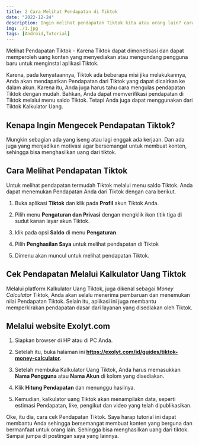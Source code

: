 ```yaml
---
title: 2 Cara Melihat Pendapatan di Tiktok
date: "2022-12-24"
description: Ingin melihat pendapatan Tiktok kita atau orang lain? caranya sangat mudah banget loh. Untuk selengkapnya silakan baca disini.
img: ./1.jpg
tags: [Android,Tutorial]
---
```


Melihat Pendapatan Tiktok - Karena Tiktok dapat dimonetisasi dan dapat memperoleh uang konten yang menyediakan atau mengundang pengguna baru untuk menginstal aplikasi Tiktok.

Karena, pada kenyataannya, Tiktok ada beberapa misi jika melakukannya, Anda akan mendapatkan Pendapatan dari Tiktok yang dapat dicairkan ke dalam akun. Karena itu, Anda juga harus tahu cara mengulas pendapatan Tiktok dengan mudah. Bahkan, Anda dapat memverifikasi pendapatan di Tiktok melalui menu saldo Tiktok. Tetapi Anda juga dapat menggunakan dari Tiktok Kalkulator Uang.

## Kenapa Ingin Mengecek Pendapatan Tiktok?

Mungkin sebagian ada yang iseng atau lagi enggak ada kerjaan. Dan ada juga yang menjadikan motivasi agar bersemangat untuk membuat konten, sehingga bisa menghasilkan uang dari tiktok.

## Cara Melihat Pendapatan Tiktok

Untuk melihat pendapatan termudah Tiktok melalui menu saldo Tiktok. Anda dapat menemukan Pendapatan Anda dari Tiktok dengan cara berikut.

1. Buka aplikasi **Tiktok** dan klik pada **Profil** akun Tiktok Anda.

2. Pilih menu **Pengaturan dan Privasi** dengan mengklik ikon titik tiga di sudut kanan layar akun Tiktok.

3. klik pada opsi **Saldo** di menu **Pengaturan**.

4. Pilih **Penghasilan Saya** untuk melihat pendapatan di Tiktok

5. Dimenu akan muncul untuk melihat pendapatan Tiktok.

## Cek Pendapatan Melalui Kalkulator Uang Tiktok

Melalui platform Kalkulator Uang Tiktok, juga dikenal sebagai _Money Calculator_ Tiktok, Anda akan selalu menerima pembaruan dan menemukan nilai Pendapatan Tiktok. Selain itu, aplikasi ini juga membantu memperkirakan pendapatan dasar dari layanan yang disediakan oleh Tiktok.

## Melalui website Exolyt.com

1.  Siapkan browser di HP atau di PC Anda.

2.  Setelah itu, buka halaman ini **https://exolyt.com/id/guides/tiktok-money-calculator**.

3.  Setelah membuka Kalkulator Uang Tiktok, Anda harus memasukkan **Nama Pengguna** atau **Nama Akun** di kolom yang disediakan.

4.  Klik **Hitung Pendapatan** dan menunggu hasilnya.

5.  Kemudian, kalkulator uang Tiktok akan menampilakn data, seperti estimasi Pendapatan, like, pengikut dan video yang telah dipublikasikan.

Oke, itu dia, cara cek Pendapatan Tiktok. Saya harap tutorial ini dapat membantu Anda sehingga bersemangat membuat konten yang berguna dan bermanfaat untuk orang lain. Sehingga bisa menghasilkan uang dari tiktok. Sampai jumpa di postingan saya yang lainnya.